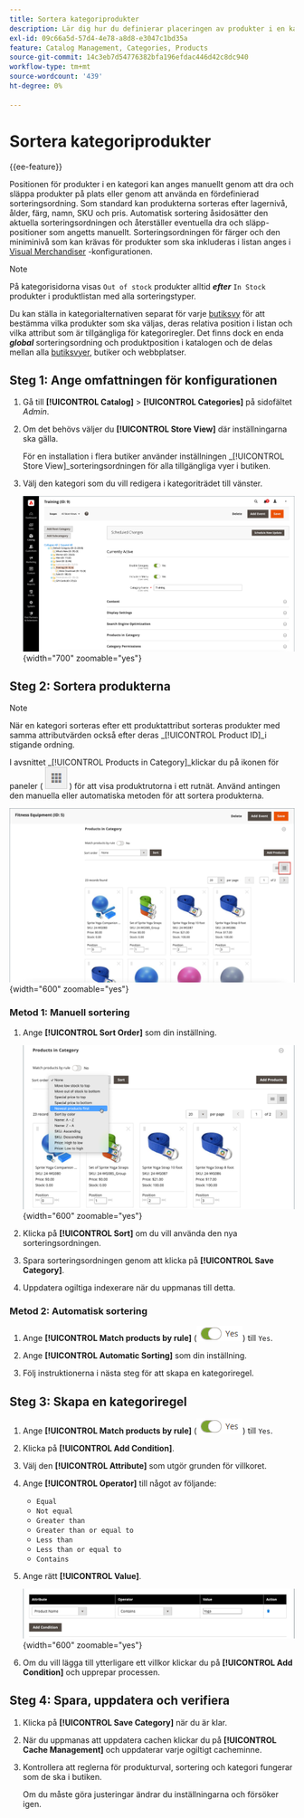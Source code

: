 ```yaml
---
title: Sortera kategoriprodukter
description: Lär dig hur du definierar placeringen av produkter i en kategori manuellt eller genom att använda en fördefinierad sorteringsordning.
exl-id: 09c66a5d-57d4-4e78-a8d8-e3047c1bd35a
feature: Catalog Management, Categories, Products
source-git-commit: 14c3eb7d54776382bfa196efdac446d42c8dc940
workflow-type: tm+mt
source-wordcount: '439'
ht-degree: 0%

---
```


# Sortera kategoriprodukter

{{ee-feature}}

Positionen för produkter i en kategori kan anges manuellt genom att dra och släppa produkter på plats eller genom att använda en fördefinierad sorteringsordning. Som standard kan produkterna sorteras efter lagernivå, ålder, färg, namn, SKU och pris. Automatisk sortering åsidosätter den aktuella sorteringsordningen och återställer eventuella dra och släpp-positioner som angetts manuellt. Sorteringsordningen för färger och den miniminivå som kan krävas för produkter som ska inkluderas i listan anges i [Visual Merchandiser](../configuration-reference/catalog/visual-merchandiser.md) -konfigurationen.

>[!NOTE]
>
>På kategorisidorna visas `Out of stock` produkter alltid **_efter_** `In Stock` produkter i produktlistan med alla sorteringstyper.

Du kan ställa in kategorialternativen separat för varje [butiksvy](../stores-purchase/stores.md#add-stores) för att bestämma vilka produkter som ska väljas, deras relativa position i listan och vilka attribut som är tillgängliga för kategoriregler. Det finns dock en enda **_global_** sorteringsordning och produktposition i katalogen och de delas mellan alla [butiksvyer](../stores-purchase/store-views.md), butiker och webbplatser.

## Steg 1: Ange omfattningen för konfigurationen

1. Gå till **[!UICONTROL Catalog]** > **[!UICONTROL Categories]** på sidofältet _Admin_.

1. Om det behövs väljer du **[!UICONTROL Store View]** där inställningarna ska gälla.

   För en installation i flera butiker använder inställningen _[!UICONTROL Store View]_sorteringsordningen för alla tillgängliga vyer i butiken.

1. Välj den kategori som du vill redigera i kategoriträdet till vänster.

   ![Kategoriträd](./assets/category-selected.png){width="700" zoomable="yes"}

## Steg 2: Sortera produkterna

>[!NOTE]
>
>När en kategori sorteras efter ett produktattribut sorteras produkter med samma attributvärden också efter deras _[!UICONTROL Product ID]_i stigande ordning.

I avsnittet _[!UICONTROL Products in Category]_klickar du på ikonen för paneler ( ![Visa paneler](../assets/icon-view-tiles.png) ) för att visa produktrutorna i ett rutnät. Använd antingen den manuella eller automatiska metoden för att sortera produkterna.

![Produktpaneler](./assets/category-products-tiles.png){width="600" zoomable="yes"}

### Metod 1: Manuell sortering

1. Ange **[!UICONTROL Sort Order]** som din inställning.

   ![Sorteringsordning](./assets/category-edit-sort-order.png){width="600" zoomable="yes"}

1. Klicka på **[!UICONTROL Sort]** om du vill använda den nya sorteringsordningen.

1. Spara sorteringsordningen genom att klicka på **[!UICONTROL Save Category]**.

1. Uppdatera ogiltiga indexerare när du uppmanas till detta.

### Metod 2: Automatisk sortering

1. Ange **[!UICONTROL Match products by rule]** (![Växla ja](../assets/toggle-yes.png)) till `Yes`.


1. Ange **[!UICONTROL Automatic Sorting]** som din inställning.

1. Följ instruktionerna i nästa steg för att skapa en kategoriregel.

## Steg 3: Skapa en kategoriregel

1. Ange **[!UICONTROL Match products by rule]** (![Växla ja](../assets/toggle-yes.png)) till `Yes`.

1. Klicka på **[!UICONTROL Add Condition]**.

1. Välj den **[!UICONTROL Attribute]** som utgör grunden för villkoret.

1. Ange **[!UICONTROL Operator]** till något av följande:

   - `Equal`
   - `Not equal`
   - `Greater than`
   - `Greater than or equal to`
   - `Less than`
   - `Less than or equal to`
   - `Contains`

1. Ange rätt **[!UICONTROL Value]**.

   ![Kategorivillkor](./assets/category-rule-create.png){width="600" zoomable="yes"}

1. Om du vill lägga till ytterligare ett villkor klickar du på **[!UICONTROL Add Condition]** och upprepar processen.

## Steg 4: Spara, uppdatera och verifiera

1. Klicka på **[!UICONTROL Save Category]** när du är klar.

1. När du uppmanas att uppdatera cachen klickar du på **[!UICONTROL Cache Management]** och uppdaterar varje ogiltigt cacheminne.

1. Kontrollera att reglerna för produkturval, sortering och kategori fungerar som de ska i butiken.

   Om du måste göra justeringar ändrar du inställningarna och försöker igen.
